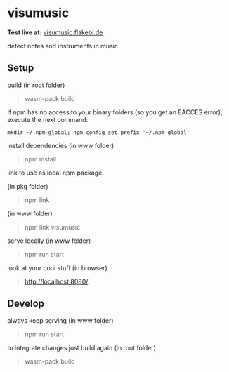 # visumusic

**Test live at:** [visumusic.flakebi.de](https://visumusic.flakebi.de)

detect notes and instruments in music

## Setup

build (in root folder)
> wasm-pack build

If npm has no access to your binary folders (so you get an EACCES error), execute the next command:
```
mkdir ~/.npm-global; npm config set prefix '~/.npm-global'
```

install dependencies (in www folder)
> npm install

link to use as local npm package

(in pkg folder)
> npm link

(in www folder)
> npm link visumusic

serve locally (in www folder)
> npm run start

look at your cool stuff (in browser)
> <http://localhost:8080/>

## Develop

always keep serving (in www folder)
> npm run start

to integrate changes just build again (in root folder)
> wasm-pack build
